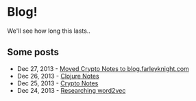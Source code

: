 # Blog!

We'll see how long this lasts..

## Some posts

* Dec 27, 2013 - [Moved Crypto Notes to blog.farleyknight.com](https://github.com/farleyknight/blog/blob/master/2013-12-27.md)
* Dec 26, 2013 - [Clojure Notes](https://github.com/farleyknight/blog/blob/master/2013-12-26.md)
* Dec 25, 2013 - [Crypto Notes](https://github.com/farleyknight/blog/blob/master/2013-12-25.md)
* Dec 24, 2013 - [Researching word2vec](https://github.com/farleyknight/blog/blob/master/2013-12-24.md)
